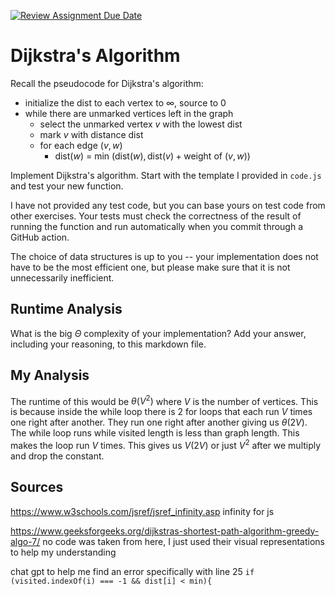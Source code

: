 [![Review Assignment Due Date](https://classroom.github.com/assets/deadline-readme-button-24ddc0f5d75046c5622901739e7c5dd533143b0c8e959d652212380cedb1ea36.svg)](https://classroom.github.com/a/2Wy-Iis-)
# Dijkstra's Algorithm

Recall the pseudocode for Dijkstra's algorithm:
- initialize the dist to each vertex to $\infty$, source to 0
- while there are unmarked vertices left in the graph
    - select the unmarked vertex $v$ with the lowest dist
    - mark $v$ with distance dist
    - for each edge $(v,w)$
        - dist($w$) = min $\left(\textrm{dist}(w), \textrm{dist}(v) + \textrm{weight of }(v, w)\right)$

Implement Dijkstra's algorithm. Start with the template I provided in `code.js`
and test your new function.

I have not provided any test code, but you can base yours on test code from
other exercises. Your tests must check the correctness of the result of running
the function and run automatically when you commit through a GitHub action.

The choice of data structures is up to you -- your implementation does not have
to be the most efficient one, but please make sure that it is not unnecessarily
inefficient.

## Runtime Analysis

What is the big $\Theta$ complexity of your implementation? Add your
answer, including your reasoning, to this markdown file.

## My Analysis

The runtime of this would be $\theta(V^2)$ where $V$ is the number of vertices. This is because inside the while loop there is 2 for loops that each run $V$ times one right after another. They run one right after another giving us $\theta(2V)$. The while loop runs while visited length is less than graph length. This makes the loop run $V$ times. This gives us $V(2V)$ or just $V^2$ after we multiply and drop the constant.


## Sources
https://www.w3schools.com/jsref/jsref_infinity.asp infinity for js

https://www.geeksforgeeks.org/dijkstras-shortest-path-algorithm-greedy-algo-7/  no code was taken from here, I just used their visual representations to help my understanding

chat gpt to help me find an error specifically with line 25 ```if (visited.indexOf(i) === -1 && dist[i] < min){```
